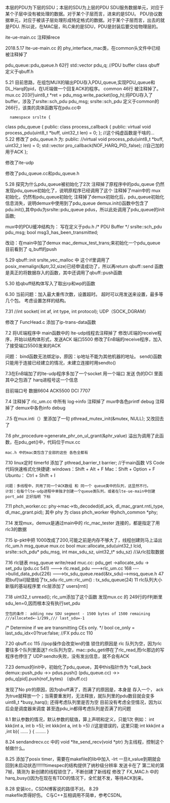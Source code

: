本层的PDU为下层的SDU；本层的SDU为上层的PDU
SDU服务数据单元，对应于某个子层中没有被处理的数据。对于某个子层而言，进来的是SDU。
PDU协议数据单元，对应于被该子层处理形成特定格式的数据。对于某个子层而言，出去的就是PDU.
 所以说，在MAC层，RLC来的是SDU，PDU是封装后要交给物理层的。


ite-ue-main.cc 注释掉rece

2018.5.17  lte-ue-main.cc 的 phy_interface_mac类，在common头文件中已经被注释掉了

pdu_queue::pdu_queue.h 62行 std::vector<qbuff> pdu_q;    //PDU buffer
class qbuff 定义于qbuff.h

5.21  目前思路，在组包MUX的输出PDU存入PDU_queue,实现PDU_queue和DL_Harq的pid，在UE端做一个回复ACK的程序。
      common 46行 被注释掉了。
      mux.cc  203行uint8_t *ret = pdu_msg.write_packet(log_h);将PDU存入了buffer，涉及了srslte::sch_pdu pdu_msg;
      srslte::sch_pdu 定义于common的266行，该类的具体函数写在pdu.cc中

      namespace srslte {

class pdu_queue
{
public:
  class process_callback
  {
    public: 
      virtual void process_pdu(uint8_t *buff, uint32_t len) = 0;
  };  //这个纯虚函数是干啥的...
  5.22 修改了 pdu_queue.h 为:
  public: 
      //virtual void process_pdu(uint8_t *buff, uint32_t len) = 0;
      std::vector<bool> pro_callback(NOF_HARQ_PID,,false);     //自己加的用于ACK
  };

  修改了ite-udp

  修改了pdu_queue.cc和pdu_queue.h

  5.28
 探究为什么pdu_queue被初始化了2次
 注释掉了原程序中的pdu_queue 仍然发现pdu_queue初始化了，说明原程序已经调用了这个
 注释掉了main中的 mux初始化，仍然有pdu_queue初始化
   注释掉了demux初始化后，pdu_queue初始化信息消失，说明demux中使用到了pdu_queue
   demux.init()函数中包含了pdu.init(),其中pdu为srslte::pdu_queue pdus，所以此处调用了pdu_queue的init函数;

mux中的PDU缓冲结构为：    写在定义于pdu.h
     /* PDU Buffer */
  srslte::sch_pdu    pdu_msg; 
  bool msg3_has_been_transmitted;
  
   改动：在main中加了demux mac_demux_test_trans;来初始化一个pdu_queue
        目前看到了 q_buff的push



5.29 
qbuff::init   srslte_vec_malloc 中 这个if里调用了posix_memalign(&ptr,32,size)已经申请成功了，所以再return
qbuff::send 函数是真正的将数据存入的函数，其中还调用了qbuff::push函数

5.30
给qbuff结构体写入了取出rp和wp的函数

6.30
当前问题：加入最大重传次数，设置超时。  超时可以用发送来设置，最多等几个包。
        考虑设置怎样的结构。

7.31
//int socket( int af, int type, int protocol); UDP（SOCK_DGRAM） 

修改了 FuncHead.c   添加了ip-trans-data函数

7.2
将UE端程序中 main函数中的 lte-udp线程去注释掉了
修改UE端的receive程序，开始以结构体形式，发送ACK   端口5500
修改了EnB端的receive程序，加入了接受端口5500发来的ACK

问题： bind函数无法绑定ip，原因：ip地址不能为其他机器的地址。
send()函数只能用于连接已经建立的情况，未建立连接时用sendto()

7.3在EnB端加了的lte-udp程序多加了一个socket 用一个端口 发送 伪的DCI 里面 其中之包涵了 harq进程号这一个信息

目前端口号   数据6604   ACK5500 DCI 7707


7.4 注释掉了 rlc_um.cc 中所有 log->info
    注释掉了 mux中各色printf debug
    注释掉了 demux中各色info debug

.7.5 
    在mux.inti（）里添加了一句 pthread_mutex_init(&mutex, NULL); 又改回去了

7.6 
    phr_procedure->generate_phr_on_ul_grant(&phr_value)  溢出为调用了此函数，在pdu_get()中，代码位于mux.cc

    mac.h 中的mac类包含了全部的这些 各色全都有

7.10
    linux定时 timerfd
    添加了 pthread_barrier_t barrier; //于main函数
    VS Code 代码快速格式化快捷键:     windows：Shift + Alt + F    Mac：Shift + Option + F   Ubuntu： Ctrl + Shift + I   

    问题：多线程中，共用了同一个ACK数组 和 同一个 queue类中的队列，这显然不行。
    计划：在每个lte-udp进程中单独才创建一个queue类队列，或者在lte-ue-main中创建   port_add 正好指明 下标

7.11
    phch_worker.cc: phy->mac->tb_decoded(dl_ack, dl_mac_grant.rnti_type, dl_mac_grant.pid);
    其中 phy 为 class phch_worker 中phch_common    *phy;

7.14 发现mux，demux是通过main中的 rlc_mac_tester 连接的，都是指定了用rlc3的数据

7.15
    ip-pkt中把 1000改成了200,可能之前是内存不够大了，线程创建则马上溢出
    rlc_um.h msg_queue
    mux.cc bool mux::allocate_sdu(uint32_t lcid, srslte::sch_pdu* pdu_msg, int max_sdu_sz, uint32_t* sdu_sz)  //从rlc拉取数据

7.16 rlc链表  msg_queue write/read
    muc.cc: pdu_get ->allocate_sdu -> set_pdu (pdu.cc 541) ---> rlc.read_pdu
    --->rlc_um.cc 168 --->bulid_data_pdu(226) --->tx_sdu_queue.read(&tx_sdu)-->msq_queue.h 47 把buf[tail]赋值给了tx_sdu
    rlc_um::rlc_um() : tx_sdu_queue(24) 11 rlc队列大小
    新版的基站程序里 rlc层添加了 users[rnti]

7.18
    uint32_t unread();  rlc_um添加了这个函数
    发现mux.cc 的 249行的if判断里sdu_len=0,因而根本没有执行set_pdu

    空包的条件： adding new SDU segment - 1500 bytes of 1500 remaining ///allocated=-1/299,/// last_sdu=-1

  /* Determine if we are transmitting CEs only. */
  bool ce_only = last_sdu_idx<0?true:false;   //FX   pdu.cc 110

7.20
   qbuff.cc 115  //pop操作会改变len的值
   锁住的原因是 rlc 队列为空，因为rlc要往多个队列里面送?   rlc队列为空，mac::pdu_geti停在了rlc_read,而rlc那边的写程序也停住了
   UDP:sendto失败，没有发出信息，就不会有ACK

7.23
demux的init中，初始化了pdu_queue，其中this指针作为 *call_back
demux::push_pdu ->> pdus.push() (pdu_queue.cc) ->> pdu_q[pid].push(nof_bytes) （qbuff.cc)

发现了No ptr的原因，因为qbuff满了，而满了的原因是，本身是 存入一个， ack为true就释放一个；当需要重发时，无法释放，就队列里的pdu数目就会变多
uint8_t *busy_harq(); 还得考虑队列里是否为空     目前没有考虑全空情况，因为以后会是调度器来调度
甚至连pdu_in都得考虑队列是否满了的问题


8.1
    默认参数的情况，默认参数的赋值，算上声明和定义，只能1次
例如：
    int kkk(int a, int b =5);
    int kkk(int a, int b =5)     //这是错误的，这里只能 int kkk(int a ,int b){   ......   }
    {
        ........
    }

8.24 
    sendandrecv.cc 中的 void *lte_send_recv(void *ptr) 为主线程，控制这个帧做什么。

8.25
    添加了posix timer，需要在makefile的lib中加入 -lrt
    一旦it_value到期就会回到未启动状态!!!!!!!timespec的结构提供了纳秒级分辨率
    发送卡在了 第二轮的第7帧，猜测为 新创建的线程锁住了，不断创建了新线程
    修改了 FX_MAC.h 中的harq_busy()因为在现在有TDD的情况下，全忙就不发，等待ACK到来。

8.28 
    安装icc，CSDN博客说的路径不对。
8.29    
    makefile弄得好伤。  C与C++互相调用不简单，参考CSDN。
